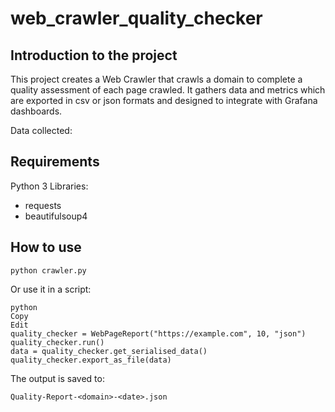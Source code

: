 # web_crawler_quality_checker


## Introduction to the project

This project creates a Web Crawler that crawls a domain to complete a quality assessment of each page crawled. It gathers data and metrics which are exported in csv or json formats and designed to integrate with Grafana dashboards. 

Data collected:


## Requirements
Python 3
Libraries:
* requests
* beautifulsoup4

## How to use

``` 
python crawler.py
```
Or use it in a script:

```
python
Copy
Edit
quality_checker = WebPageReport("https://example.com", 10, "json")
quality_checker.run()
data = quality_checker.get_serialised_data()
quality_checker.export_as_file(data)
```

The output is saved to:

```
Quality-Report-<domain>-<date>.json
```


